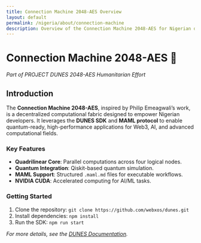 ```yaml
---
title: Connection Machine 2048-AES Overview
layout: default
permalink: /nigeria/about/connection-machine
description: Overview of the Connection Machine 2048-AES for Nigerian developers
---
```


# Connection Machine 2048-AES 🐪

*Part of PROJECT DUNES 2048-AES Humanitarian Effort*

## Introduction
The **Connection Machine 2048-AES**, inspired by Philip Emeagwali’s work, is a decentralized computational fabric designed to empower Nigerian developers. It leverages the **DUNES SDK** and **MAML protocol** to enable quantum-ready, high-performance applications for Web3, AI, and advanced computational fields.

### Key Features
- **Quadrilinear Core**: Parallel computations across four logical nodes.
- **Quantum Integration**: Qiskit-based quantum simulation.
- **MAML Support**: Structured `.maml.md` files for executable workflows.
- **NVIDIA CUDA**: Accelerated computing for AI/ML tasks.

### Getting Started
1. Clone the repository: `git clone https://github.com/webxos/dunes.git`
2. Install dependencies: `npm install`
3. Run the SDK: `npm run start`

*For more details, see the [DUNES Documentation](https://webxos.netlify.app/docs).*